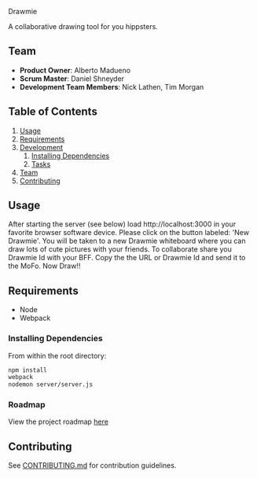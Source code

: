 Drawmie

A collaborative drawing tool for you hippsters.

## Team

  - __Product Owner__: Alberto Madueno
  - __Scrum Master__: Daniel Shneyder
  - __Development Team Members__: Nick Lathen, Tim Morgan

## Table of Contents

1. [Usage](#Usage)
1. [Requirements](#requirements)
1. [Development](#development)
    1. [Installing Dependencies](#installing-dependencies)
    1. [Tasks](#tasks)
1. [Team](#team)
1. [Contributing](#contributing)

## Usage

After starting the server (see below) load http://localhost:3000 in your favorite 
browser software device. Please click on the button labeled: 'New Drawmie'.
You will be taken to a new Drawmie whiteboard where you can draw lots of cute
pictures with your friends. To collaborate share you Drawmie Id with your BFF.
Copy the the URL or Drawmie Id and send it to the MoFo. Now Draw!!


## Requirements

- Node
- Webpack

### Installing Dependencies

From within the root directory:

```sh
npm install
webpack
nodemon server/server.js
```

### Roadmap

View the project roadmap [here](https://github.com/Badcheese/Badcheese/issues)

## Contributing

See [CONTRIBUTING.md](CONTRIBUTING.md) for contribution guidelines.

